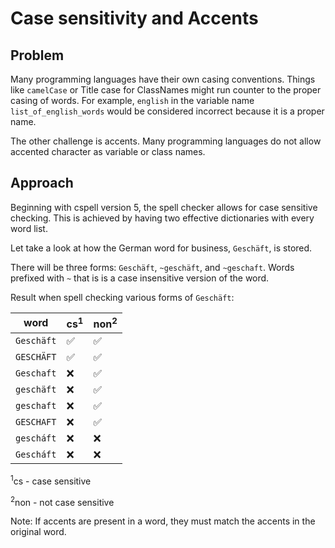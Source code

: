 # Case sensitivity and Accents

## Problem

Many programming languages have their own casing conventions. Things like `camelCase` or Title case for ClassNames might run counter to the proper casing of words.
For example, `english` in the variable name `list_of_english_words` would be considered incorrect because it is a proper name.

The other challenge is accents. Many programming languages do not allow accented character as variable or class names.

## Approach

Beginning with cspell version 5, the spell checker allows for case sensitive checking. This is achieved by having two effective dictionaries with every word list.

Let take a look at how the German word for business, `Geschäft`, is stored.

There will be three forms: `Geschäft`, `~geschäft`, and `~geschaft`. Words prefixed with `~` that is is a case insensitive version of the word.

Result when spell checking various forms of `Geschäft`:

| word       | cs<sup>1</sup> | non<sup>2</sup> |
| ---------- | -------------- | --------------- |
| `Geschäft` | ✅             | ✅              |
| `GESCHÄFT` | ✅             | ✅              |
| `Geschaft` | ❌             | ✅              |
| `geschäft` | ❌             | ✅              |
| `geschaft` | ❌             | ✅              |
| `GESCHAFT` | ❌             | ✅              |
| `gescháft` | ❌             | ❌              |
| `Gescháft` | ❌             | ❌              |

<sup>1</sup>cs - case sensitive

<sup>2</sup>non - not case sensitive

Note: If accents are present in a word, they must match the accents in the original word.

<!--- cspell:words Geschäft --->
